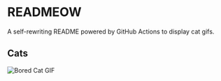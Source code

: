 # READMEOW

A self-rewriting README powered by GitHub Actions to display cat gifs.

## Cats

![Bored Cat GIF](https://media4.giphy.com/media/v1.Y2lkPTlhY2QwMmRhNmdxOG5qejd3b2d0Zm13MDZ3dDY3MngxemVrbjg5N3N3cmRmeWh6eSZlcD12MV9naWZzX3NlYXJjaCZjdD1n/mlvseq9yvZhba/200.gif)
